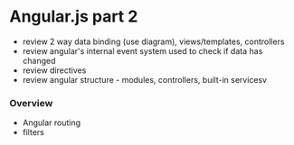 Angular.js part 2
=================

* review 2 way data binding (use diagram), views/templates, controllers
* review angular's internal event system used to check if data has changed
* review directives
* review angular structure - modules, controllers, built-in servicesv

### Overview

* Angular routing
* filters